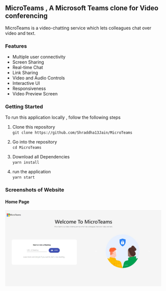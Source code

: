 ## MicroTeams , A Microsoft Teams clone for Video conferencing
MicroTeams is a video-chatting service which lets colleagues chat over video and text.

### Features
- Multiple user connectivity
- Screen Sharing
- Real-time Chat
- Link Sharing
- Video and Audio Controls
- Interactive UI
- Responsiveness
- Video Preview Screen

### Getting Started
To run this application locally , follow the following steps 

1. Clone this repository  
  ` git clone https://github.com/Shraddha13Jain/MicroTeams `

2. Go into the repository  
   ` cd MicroTeams `

3. Download all Dependencies  
   ` yarn install `

4. run the application   
  ` yarn start `
                        

### Screenshots of Website
#### Home Page
<img src="/images/home.jpeg"/>